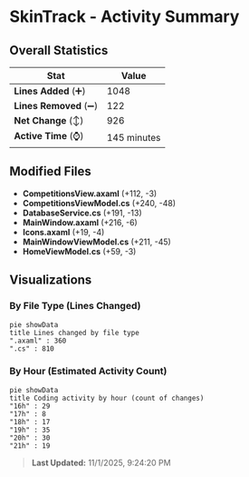 # SkinTrack - Activity Summary 

## Overall Statistics

| Stat                   | Value                                                             |
| ---------------------- | ----------------------------------------------------------------- |
| **Lines Added** (➕)   | 1048                                          |
| **Lines Removed** (➖) | 122                                        |
| **Net Change** (↕)    | 926                |
| **Active Time** (⌚)   | 145 minutes |


## Modified Files
- **CompetitionsView.axaml** (+112, -3)
- **CompetitionsViewModel.cs** (+240, -48)
- **DatabaseService.cs** (+191, -13)
- **MainWindow.axaml** (+216, -6)
- **Icons.axaml** (+19, -4)
- **MainWindowViewModel.cs** (+211, -45)
- **HomeViewModel.cs** (+59, -3)

## Visualizations

### By File Type (Lines Changed)

```mermaid
pie showData
title Lines changed by file type
".axaml" : 360
".cs" : 810
```

### By Hour (Estimated Activity Count)

```mermaid
pie showData
title Coding activity by hour (count of changes)
"16h" : 29
"17h" : 8
"18h" : 17
"19h" : 35
"20h" : 30
"21h" : 19
```


> **Last Updated:** 11/1/2025, 9:24:20 PM